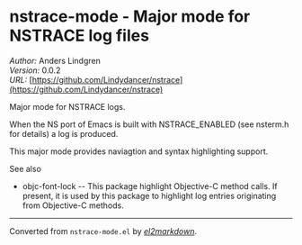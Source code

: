 # nstrace-mode - Major mode for NSTRACE log files

*Author:* Anders Lindgren<br>
*Version:* 0.0.2<br>
*URL:* [https://github.com/Lindydancer/nstrace](https://github.com/Lindydancer/nstrace)<br>

Major mode for NSTRACE logs.

When the NS port of Emacs is built with NSTRACE_ENABLED (see
nsterm.h for details) a log is produced.

This major mode provides naviagtion and syntax highlighting
support.

See also

- objc-font-lock -- This package highlight Objective-C method
  calls.  If present, it is used by this package to highlight log
  entries originating from Objective-C methods.


---
Converted from `nstrace-mode.el` by [*el2markdown*](https://github.com/Lindydancer/el2markdown).
